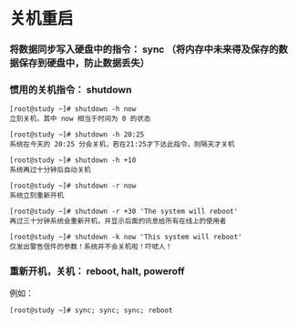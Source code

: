 # 关机重启

### 将数据同步写入硬盘中的指令： sync （将内存中未来得及保存的数据保存到硬盘中，防止数据丢失）

### 惯用的关机指令： shutdown 

```shell
[root@study ~]# shutdown -h now 
立刻关机，其中 now 相当于时间为 0 的状态 

[root@study ~]# shutdown -h 20:25 
系统在今天的 20:25 分会关机，若在21:25才下达此指令，则隔天才关机 

[root@study ~]# shutdown -h +10 
系统再过十分钟后自动关机 

[root@study ~]# shutdown -r now 
系统立刻重新开机 

[root@study ~]# shutdown -r +30 'The system will reboot' 
再过三十分钟系统会重新开机，并显示后面的讯息给所有在线上的使用者 

[root@study ~]# shutdown -k now 'This system will reboot' 
仅发出警告信件的参数！系统并不会关机啦！吓唬人！
```



### 重新开机，关机： reboot, halt, poweroff

例如：

```shell
[root@study ~]# sync; sync; sync; reboot
```



